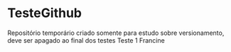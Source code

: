 # TesteGithub
Repositório temporário criado somente para estudo sobre versionamento, deve ser apagado ao final dos testes
Teste 1
Francine
